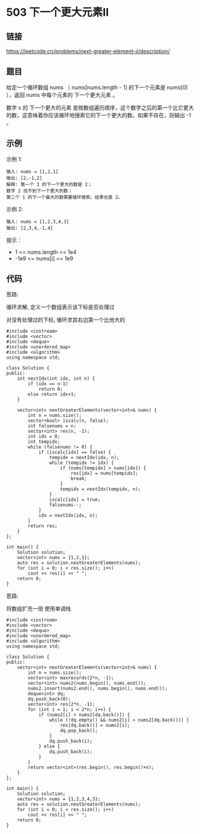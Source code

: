 # 503 下一个更大元素Ⅱ
## 链接
https://leetcode.cn/problems/next-greater-element-ii/description/

## 题目 
给定一个循环数组 nums （ nums[nums.length - 1] 的下一个元素是 nums[0] ），返回 nums 中每个元素的 下一个更大元素 。

数字 x 的 下一个更大的元素 是按数组遍历顺序，这个数字之后的第一个比它更大的数，这意味着你应该循环地搜索它的下一个更大的数。如果不存在，则输出 -1 。

## 示例
示例 1:
```
输入: nums = [1,2,1]
输出: [2,-1,2]
解释: 第一个 1 的下一个更大的数是 2；
数字 2 找不到下一个更大的数； 
第二个 1 的下一个最大的数需要循环搜索，结果也是 2。
```
示例 2:
```
输入: nums = [1,2,3,4,3]
输出: [2,3,4,-1,4]
```

提示：

- 1 <= nums.length <= 1e4
- -1e9 <= nums[i] <= 1e9 

## 代码
思路:

循环求解, 定义一个数组表示该下标是否处理过

对没有处理过的下标, 循环求其右边第一个比他大的

```
#include <iostream>
#include <vector>
#include <deque>
#include <unordered_map>
#include <algorithm>
using namespace std;

class Solution {
public:
	int nextIdx(int idx, int n) {
		if (idx == n-1)
			return 0;
		else return idx+1;
	}
	
    vector<int> nextGreaterElements(vector<int>& nums) {
		int n = nums.size();
		vector<bool> iscalc(n, false);
		int falsenums = n;
		vector<int> res(n, -1);
		int idx = 0;
		int tempidx;
		while (falsenums != 0) {
			if (iscalc[idx] == false) {
				tempidx = nextIdx(idx, n);
				while (tempidx != idx) {
					if (nums[tempidx] > nums[idx]) {
						res[idx] = nums[tempidx];
						break;
					}
					tempidx = nextIdx(tempidx, n);
				}
				iscalc[idx] = true;
				falsenums--;
			}
			idx = nextIdx(idx, n);
		}
		return res;
    }
};

int main() {
    Solution solution;
	vector<int> nums = {1,2,1};
    auto res = solution.nextGreaterElements(nums);
    for (int i = 0; i < res.size(); i++)
    	cout << res[i] << " ";
    return 0;
}

```

思路:

将数组扩充一倍 使用单调栈
```
#include <iostream>
#include <vector>
#include <deque>
#include <unordered_map>
#include <algorithm>
using namespace std;

class Solution {
public:
    vector<int> nextGreaterElements(vector<int>& nums) {
		int n = nums.size();
		vector<int> maxrecords(2*n, -1);
		vector<int> nums2(nums.begin(), nums.end());
		nums2.insert(nums2.end(), nums.begin(), nums.end());
		deque<int> dq;
		dq.push_back(0);
		vector<int> res(2*n, -1);
		for (int i = 1; i < 2*n; i++) {
			if (nums2[i] > nums2[dq.back()]) {
				while (!dq.empty() && nums2[i] > nums2[dq.back()]) {
					res[dq.back()] = nums2[i];
					dq.pop_back();
				}
				dq.push_back(i);
			} else {
				dq.push_back(i);
			}
		}
		return vector<int>(res.begin(), res.begin()+n);
    }
};

int main() {
    Solution solution;
	vector<int> nums = {1,2,3,4,3};
    auto res = solution.nextGreaterElements(nums);
    for (int i = 0; i < res.size(); i++)
    	cout << res[i] << " ";
    return 0;
}

```